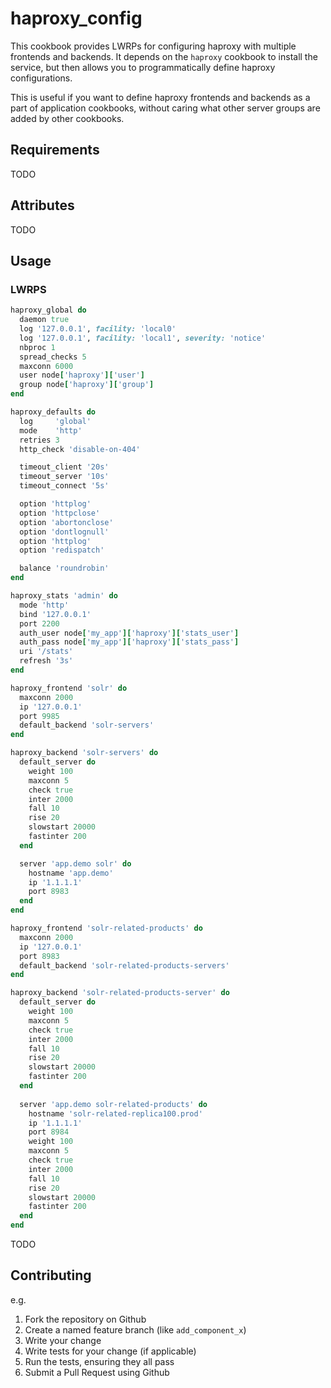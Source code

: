 haproxy_config
==============

This cookbook provides LWRPs for configuring haproxy with multiple
frontends and backends. It depends on the `haproxy` cookbook to
install the service, but then allows you to programmatically
define haproxy configurations.

This is useful if you want to define haproxy frontends and backends
as a part of application cookbooks, without caring what other
server groups are added by other cookbooks.


## Requirements

TODO


## Attributes

TODO

## Usage

### LWRPS

```ruby
haproxy_global do
  daemon true
  log '127.0.0.1', facility: 'local0'
  log '127.0.0.1', facility: 'local1', severity: 'notice'
  nbproc 1
  spread_checks 5
  maxconn 6000
  user node['haproxy']['user']
  group node['haproxy']['group']
end

haproxy_defaults do
  log     'global'
  mode    'http'
  retries 3
  http_check 'disable-on-404'

  timeout_client '20s'
  timeout_server '10s'
  timeout_connect '5s'

  option 'httplog'
  option 'httpclose'
  option 'abortonclose'
  option 'dontlognull'
  option 'httplog'
  option 'redispatch'

  balance 'roundrobin'
end

haproxy_stats 'admin' do
  mode 'http'
  bind '127.0.0.1'
  port 2200
  auth_user node['my_app']['haproxy']['stats_user']
  auth_pass node['my_app']['haproxy']['stats_pass']
  uri '/stats'
  refresh '3s'
end

haproxy_frontend 'solr' do
  maxconn 2000
  ip '127.0.0.1'
  port 9985
  default_backend 'solr-servers'
end

haproxy_backend 'solr-servers' do
  default_server do
    weight 100
    maxconn 5
    check true
    inter 2000
    fall 10
    rise 20
    slowstart 20000
    fastinter 200
  end

  server 'app.demo solr' do
    hostname 'app.demo'
    ip '1.1.1.1'
    port 8983
  end
end

haproxy_frontend 'solr-related-products' do
  maxconn 2000
  ip '127.0.0.1'
  port 8983
  default_backend 'solr-related-products-servers'
end

haproxy_backend 'solr-related-products-server' do
  default_server do
    weight 100
    maxconn 5
    check true
    inter 2000
    fall 10
    rise 20
    slowstart 20000
    fastinter 200
  end
  
  server 'app.demo solr-related-products' do
    hostname 'solr-related-replica100.prod'
    ip '1.1.1.1'
    port 8984
    weight 100
    maxconn 5
    check true
    inter 2000
    fall 10
    rise 20
    slowstart 20000
    fastinter 200
  end
end
```


TODO

## Contributing

e.g.
1. Fork the repository on Github
2. Create a named feature branch (like `add_component_x`)
3. Write your change
4. Write tests for your change (if applicable)
5. Run the tests, ensuring they all pass
6. Submit a Pull Request using Github

